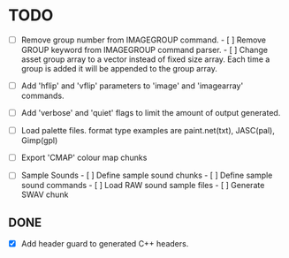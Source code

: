 TODO
====

- [ ] Remove group number from IMAGEGROUP command.
      - [ ] Remove GROUP keyword from IMAGEGROUP command parser.
      - [ ] Change asset group array to a vector instead of fixed size array.
            Each time a group is added it will be appended to the group array.
- [ ] Add 'hflip' and 'vflip' parameters to 'image' and 'imagearray' commands.
- [ ] Add 'verbose' and 'quiet' flags to limit the amount of output generated.
- [ ] Load palette files. format type examples are paint.net(txt), JASC(pal), Gimp(gpl)
- [ ] Export 'CMAP' colour map chunks
- [ ] Sample Sounds
      - [ ] Define sample sound chunks
      - [ ] Define sample sound commands
      - [ ] Load RAW sound sample files
      - [ ] Generate SWAV chunk


DONE
----

- [x] Add header guard to generated C++ headers.

